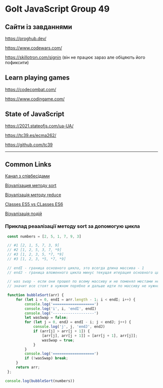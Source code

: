 # GoIt JavaScript Group 49

## Сайти із завданнями
https://proghub.dev/

https://www.codewars.com/

https://skillotron.com/signin (він не працює зараз але обіцяють його пофиксити)

## Learn playing games
https://codecombat.com/

https://www.codingame.com/


## State of JavaScript
https://2021.stateofjs.com/ua-UA/

https://tc39.es/ecma262/

https://github.com/tc39

-----------------------

## Common Links

[Канал з співбесідами](https://www.youtube.com/c/otsobes)

[Візуалізация методу sort](https://www.hackerearth.com/practice/algorithms/sorting/bubble-sort/visualize/)

[Візуалізація методу reduce](http://reduce.surge.sh/)

[Classes ES5 vs CLasses ES6](https://medium.com/@apalshah/javascript-class-difference-between-es5-and-es6-classes-a37b6c90c7f8)

[Візуалізація подій](http://jsbin.com/valasomeli/edit?html,js,output)

### Приклад реаалізації методу sort за допомогую цикла
```js
 const numbers = [2, 5, 1, 7, 9, 3]
 
 // #1 [2, 1, 5, 7, 3, 9]
 // #2 [1, 2, 5, 3, 7, *9]
 // #3 [1, 2, 3, 5, *7, *9]
 // #3 [1, 2, 3, *5, *7, *9]
 
 // endI - граница основного цикла, это всегда длина массива - 1
 // endJ - граница вложенного цикла минус текущая итерация основного цикла
 
 // was swap - если они прошел по всему массиву и не поменял местами не один элемент
 // значит все стоят в нужном порябке и дальше идти по массиву не нужно
 
 function bubbleSort(arr) {
     for (let i = 0, endI = arr.length - 1; i < endI; i++) {
         console.log('===================')
         console.log('i', i, 'endI', endI)
         console.log('-------------------')
         let wasSwap = false;
         for (let j = 0, endJ = endI - i; j < endJ; j++) {
             console.log('j', j, 'endJ', endJ)
             if (arr[j] > arr[j + 1]) {
                 [arr[j], arr[j + 1]] = [arr[j + 1], arr[j]];
                 wasSwap = true;
             }
         }
         console.log('===================')
         if (!wasSwap) break;
     }
     return arr;
 };
 
console.log(bubbleSort(numbers))
```
